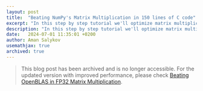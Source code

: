 ```yaml
---
layout: post
title:  "Beating NumPy's Matrix Multiplication in 150 lines of C code"
excerpt: "In this step by step tutorial we'll optimize matrix multiplication on CPU in C achieving over 1 TFLOPS on an 8-core Ryzen 7 7700. The final optimized implementation is just 150 LOC and outperforms both OpenBLAS and MKL on Ryzen 7 7700. High-performance GEMM on CPU. Fast SGEMM in C. High-performance matrix multiplication on CPU. SGEMM Optimization on CPU."
description: "In this step by step tutorial we'll optimize matrix multiplication on CPU in C achieving over 1 TFLOPS on an 8-core Ryzen 7 7700. The final optimized implementation is just 150 LOC and outperforms both OpenBLAS and MKL on Ryzen 7 7700. High-performance GEMM on CPU. Fast SGEMM in C. High-performance matrix multiplication on CPU. SGEMM Optimization on CPU."
date:   2024-07-01 11:35:01 +0200
author: Aman Salykov
usemathjax: true
archived: true
---
```


>This blog post has been archived and is no longer accessible. For the updated version with improved performance, please check [Beating OpenBLAS in FP32 Matrix Multiplication](https://salykova.github.io/matmul).